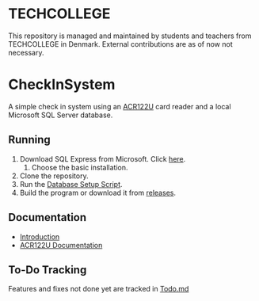 # TECHCOLLEGE
This repository is managed and maintained by students and teachers from TECHCOLLEGE in Denmark. External contributions are as of now not necessary.

# CheckInSystem
A simple check in system using an [ACR122U][card-reader-docs] card reader and a
local Microsoft SQL Server database.

## Running

1. Download SQL Express from Microsoft. Click [here](https://go.microsoft.com/fwlink/p/?linkid=2216019).
    1. Choose the basic installation.
2. Clone the repository.
3. Run the [Database Setup Script](Database_SQL/SetUpDB.bat).
4. Build the program or download it from [releases](https://github.com/Matkip0/CheckInSystem/releases).

## Documentation

- [Introduction](docs/Intro.md)
- [ACR122U Documentation][card-reader-docs]

## To-Do Tracking 

Features and fixes not done yet are tracked in [Todo.md](docs/Todo.md)

[card-reader-docs]: https://www.acs.com.hk/download-manual/419/API-ACR122U-2.04.pdf

